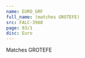 ```yaml
---
name: EURO_GRF
full_name: (matches GROTEFE)
src: FALC-3968
page: 93/1
disc: Euro
---
```

Matches GROTEFE

